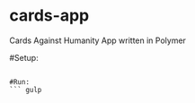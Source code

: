 # cards-app
Cards Against Humanity App written in Polymer

#Setup:
``` npm install && bower install

#Run:
``` gulp